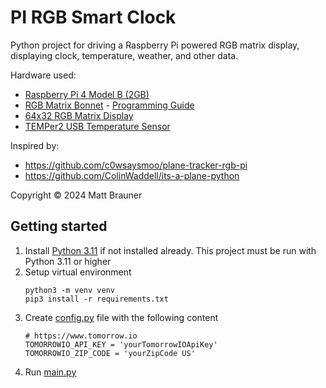 PI RGB Smart Clock
==================

Python project for driving a Raspberry Pi powered RGB matrix display, displaying clock, temperature, weather, and other data.

Hardware used:
- [Raspberry Pi 4 Model B (2GB)](https://www.adafruit.com/product/4292)
- [RGB Matrix Bonnet](https://www.adafruit.com/product/3211) - [Programming Guide](https://learn.adafruit.com/adafruit-rgb-matrix-bonnet-for-raspberry-pi/overview)
- [64x32 RGB Matrix Display](https://www.adafruit.com/product/2279)
- [TEMPer2 USB Temperature Sensor](https://www.amazon.com/gp/product/B0B7SM95SX/ref=ppx_yo_dt_b_asin_title_o00_s00?ie=UTF8&psc=1)

Inspired by: 
- https://github.com/c0wsaysmoo/plane-tracker-rgb-pi
- https://github.com/ColinWaddell/its-a-plane-python

Copyright &copy; 2024 Matt Brauner

## Getting started

1. Install [Python 3.11](https://www.python.org/downloads/) if not installed already. This project must be run with Python 3.11 or higher
2. Setup virtual environment
    ```
    python3 -m venv venv
    pip3 install -r requirements.txt
    ```
3. Create [config.py](./config.py) file with the following content
    ```
    # https://www.tomorrow.io
    TOMORROWIO_API_KEY = 'yourTomorrowIOApiKey' 
    TOMORROWIO_ZIP_CODE = 'yourZipCode US'
    ```
4. Run [main.py](./main.py)
